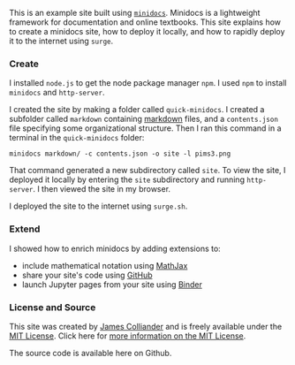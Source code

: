 


This is an example site built using [`minidocs`](https://github.com/freeman-lab/minidocs). Minidocs is a lightweight framework for documentation and online textbooks. This site explains how to create a minidocs site, how to deploy it locally, and how to rapidly deploy it to the internet using `surge`.

### Create

I installed `node.js` to get the node package manager `npm`. I used `npm` to install `minidocs` and `http-server`.

I created the site by making a folder called `quick-minidocs`. I created a subfolder called `markdown` containing [markdown](https://daringfireball.net/projects/markdown/) files, and a `contents.json` file specifying some organizational structure. Then I ran this command in a terminal in the `quick-minidocs` folder:

```minidocs markdown/ -c contents.json -o site -l pims3.png```

That command generated a new subdirectory called `site`. To view the site, I deployed it locally by entering the `site` subdirectory and running `http-server`. I then viewed the site in my browser.

I deployed the site to the internet using `surge.sh`.

### Extend

I showed how to enrich minidocs by adding extensions to:

* include mathematical notation using [MathJax](https://www.mathjax.org/)
* share your site's code using [GitHub](https://github.com/)
* launch Jupyter pages from your site using [Binder](http://mybinder.org/)

### License and Source

This site was created by [James Colliander](http://colliand.com) and is freely available under the [MIT License](./LICENCE). Click here for [more information on the MIT License](http://choosealicense.com/licenses/mit/). 

The source code is available here on Github.